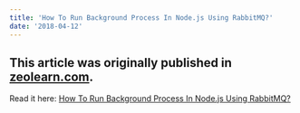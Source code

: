 ```yaml
---
title: 'How To Run Background Process In Node.js Using RabbitMQ?'
date: '2018-04-12'
---
```


This article was originally published in [zeolearn.com](https://www.zeolearn.com/).  
--    
Read it here: [How To Run Background Process In Node.js Using RabbitMQ?](https://www.zeolearn.com/magazine/background-processing-in-node-js)
